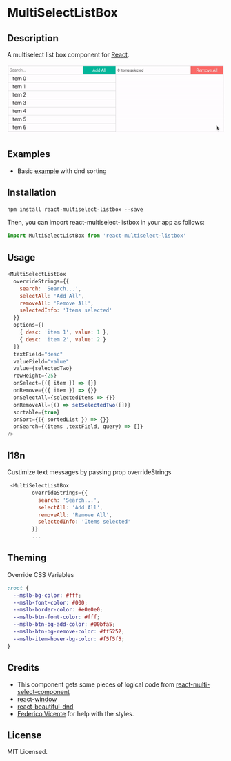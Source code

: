 # MultiSelectListBox

## Description

A multiselect list box component for <a href="https://reactjs.org/" target="_blank">React</a>.

![react-multiselect-listbox demo](demo.gif)

## Examples

- Basic <a href="https://codesandbox.io/s/multi-select-listbox-example-lgvdf?file=/src/App.js" target="_blank">example</a> with dnd sorting

## Installation

`npm install react-multiselect-listbox --save`

Then, you can import react-multiselect-listbox in your app as follows:

```js
import MultiSelectListBox from 'react-multiselect-listbox'
```

## Usage

```js
<MultiSelectListBox
  overrideStrings={{
    search: 'Search...',
    selectAll: 'Add All',
    removeAll: 'Remove All',
    selectedInfo: 'Items selected'
  }}
  options={[
    { desc: 'item 1', value: 1 },
    { desc: 'item 2', value: 2 }
  ]}
  textField="desc"
  valueField="value"
  value={selectedTwo}
  rowHeight={25}
  onSelect={({ item }) => {}}
  onRemove={({ item }) => {}}
  onSelectAll={selectedItems => {}}
  onRemoveAll={() => setSelectedTwo([])}
  sortable={true}
  onSort={({ sortedList }) => {}}
  onSearch={(items ,textField, query) => []}
/>
```

## I18n

Custimize text messages by passing prop overrideStrings

```js
 <MultiSelectListBox
        overrideStrings={{
          search: 'Search...',
          selectAll: 'Add All',
          removeAll: 'Remove All',
          selectedInfo: 'Items selected'
        }}
        ...
```

## Theming

Override CSS Variables

```css
:root {
  --mslb-bg-color: #fff;
  --mslb-font-color: #000;
  --mslb-border-color: #e0e0e0;
  --mslb-btn-font-color: #fff;
  --mslb-btn-bg-add-color: #00bfa5;
  --mslb-btn-bg-remove-color: #ff5252;
  --mslb-item-hover-bg-color: #f5f5f5;
}
```

## Credits

- This component gets some pieces of logical code from [react-multi-select-component](https://github.com/harshzalavadiya/react-multi-select-component/)
- [react-window](https://github.com/bvaughn/react-window)
- [react-beautiful-dnd](https://github.com/atlassian/react-beautiful-dnd)
- <a href="">Federico Vicente</a> for help with the styles.

## License

MIT Licensed.
